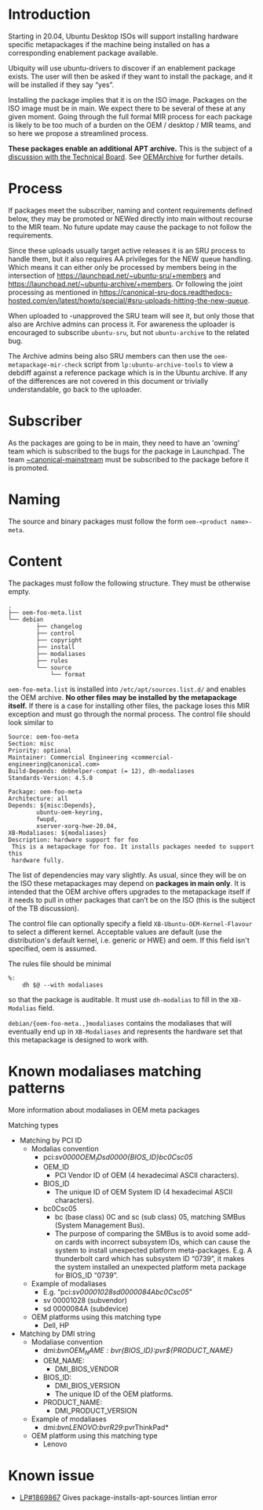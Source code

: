 # Introduction
Starting in 20.04, Ubuntu Desktop ISOs will support installing hardware specific metapackages if the machine being installed on has a corresponding enablement package available.

Ubiquity will use ubuntu-drivers to discover if an enablement package exists. The user will then be asked if they want to install the package, and it will be installed if they say “yes”.

Installing the package implies that it is on the ISO image. Packages on the ISO image must be in main. We expect there to be several of these at any given moment. Going through the full formal MIR process for each package is likely to be too much of a burden on the OEM / desktop / MIR teams, and so here we propose a streamlined process.

**These packages enable an additional APT archive.** This is the subject of a [discussion with the Technical Board](https://lists.ubuntu.com/archives/technical-board/2020-January/002478.html). See [OEMArchive](https://wiki.ubuntu.com/OEMArchive) for further details.

# Process
If packages meet the subscriber, naming and content requirements defined below, they may be promoted or NEWed directly into main without recourse to the MIR team. No future update may cause the package to not follow the requirements.

Since these uploads usually target active releases it is an SRU process to handle them, but it also requires AA privileges for the NEW queue handling.
Which means it can either only be processed by members being in the intersection of https://launchpad.net/~ubuntu-sru/+members and https://launchpad.net/~ubuntu-archive/+members.
Or following the joint processing as mentioned in https://canonical-sru-docs.readthedocs-hosted.com/en/latest/howto/special/#sru-uploads-hitting-the-new-queue.

When uploaded to -unapproved the SRU team will see it, but only those that also are Archive admins can process it.
For awareness the uploader is encouraged to subscribe `ubuntu-sru`, but not `ubuntu-archive` to the related bug.

The Archive admins being also SRU members can then use the `oem-metapackage-mir-check` script from `lp:ubuntu-archive-tools` to view a debdiff against a reference package which is in the Ubuntu archive. If any of the differences are not covered in this document or trivially understandable, go back to the uploader.

# Subscriber

As the packages are going to be in main, they need to have an 'owning' team which is subscribed to the bugs for the package in Launchpad. The team [~canonical-mainstream](https://launchpad.net/~canonical-mainstream) must be subscribed to the package before it is promoted.

# Naming
The source and binary packages must follow the form `oem-<product name>-meta`.

# Content
The packages must follow the following structure. They must be otherwise empty.

```
.
├── oem-foo-meta.list
└── debian
        ├── changelog
        ├── control
        ├── copyright
        ├── install
        ├── modaliases
        ├── rules
        └── source
            └── format
```

`oem-foo-meta.list` is installed into `/etc/apt/sources.list.d/` and enables the OEM archive. **No other files may be installed by the metapackage itself.** If there is a case for installing other files, the package loses this MIR exception and must go through the normal process. The control file should look similar to

```
Source: oem-foo-meta
Section: misc
Priority: optional
Maintainer: Commercial Engineering <commercial-engineering@canonical.com>
Build-Depends: debhelper-compat (= 12), dh-modaliases
Standards-Version: 4.5.0

Package: oem-foo-meta
Architecture: all
Depends: ${misc:Depends},
        ubuntu-oem-keyring,
        fwupd,
        xserver-xorg-hwe-20.04,
XB-Modaliases: ${modaliases}
Description: hardware support for foo
 This is a metapackage for foo. It installs packages needed to support this
 hardware fully.
```

The list of dependencies may vary slightly. As usual, since they will be on the ISO these metapackages may depend on **packages in main only**. It is intended that the OEM archive offers upgrades to the metapackage itself if it needs to pull in other packages that can’t be on the ISO (this is the subject of the TB discussion).

The control file can optionally specify a field `XB-Ubuntu-OEM-Kernel-Flavour` to select a different kernel. Acceptable values are default (use the distribution's default kernel, i.e. generic or HWE) and oem. If this field isn't specified, oem is assumed.

The rules file should be minimal

```
%:
    dh $@ --with modaliases
```

so that the package is auditable. It must use `dh-modalias` to fill in the `XB-Modalias` field.

`debian/{oem-foo-meta.,}modaliases` contains the modaliases that will eventually end up in `XB-Modaliases` and represents the hardware set that this metapackage is designed to work with.

# Known modaliases matching patterns
More information about modaliases in OEM meta packages

Matching types

- Matching by PCI ID
  - Modalias convention
    - pci:*sv0000${OEM_ID}sd0000${BIOS_ID}bc0Csc05*
    - OEM_ID
      - PCI Vendor ID of OEM (4 hexadecimal ASCII characters).
    - BIOS_ID
      - The unique ID of OEM System ID (4 hexadecimal ASCII characters).
    - bc0Csc05
      - bc (base class) 0C and sc (sub class) 05, matching SMBus (System Management Bus).
      - The purpose of comparing the SMBus is to avoid some add-on cards with incorrect subsystem IDs, which can cause the system to install unexpected platform meta-packages. E.g. A thunderbolt card which has subsystem ID “0739”, it makes the system installed an unexpected platform meta package for BIOS_ID “0739”.
  - Example of modaliases
    - E.g. “pci:*sv00001028sd0000084Abc0Csc05*”
    - sv 00001028 (subvendor)
    - sd 0000084A (subdevice)
  - OEM platforms using this matching type
    - Dell, HP
- Matching by DMI string
  - Modaliase convention
    - dmi:*bvn${OEM_NAME}:bvr${BIOS_ID}:pvr${PRODUCT_NAME}*
    - OEM_NAME:
      - DMI_BIOS_VENDOR
    - BIOS_ID:
      - DMI_BIOS_VERSION
      - The unique ID of the OEM platforms.
    - PRODUCT_NAME:
      - DMI_PRODUCT_VERSION
  - Example of modaliases
    - dmi:*bvnLENOVO:bvrR29*:pvrThinkPad*
  - OEM platform using this matching type
    - Lenovo

# Known issue
* [LP#1869867](https://bugs.launchpad.net/bugs/1869867) Gives package-installs-apt-sources lintian error
